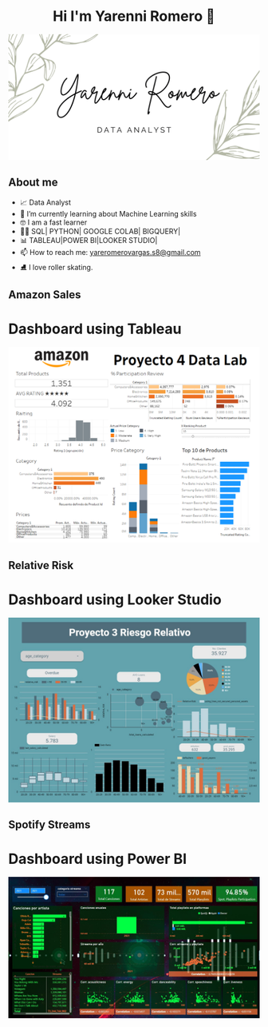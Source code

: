 <div align="center">
  
<h1 align="center"> Hi I'm Yarenni Romero 👋
</div>
  
![Hi](https://github.com/yare-romero/yare-romero/blob/main/canva%20banner.png)


## About me

- 📈 Data Analyst 
- 🤯 I’m currently learning about Machine Learning skills 
- 🤓 I am a fast learner
- 👩‍💻 SQL| PYTHON| GOOGLE COLAB| BIGQUERY|
- 📊 TABLEAU|POWER BI|LOOKER STUDIO|
- 📫 How to reach me: yareromerovargas.s8@gmail.com
- ⛸  I love roller skating. 

## Amazon Sales 
# Dashboard using Tableau 
![Amazon Sales](https://github.com/yare-romero/yare-romero/blob/main/Dashboard%20Data-Lab.PNG)

## Relative Risk
# Dashboard using Looker Studio
![Relative Risk](https://github.com/yare-romero/yare-romero/blob/main/Dashboard%20Riesgo%20relativo.jpg)

## Spotify Streams 
# Dashboard using Power BI
![Spotify](https://github.com/yare-romero/yare-romero/blob/main/Dashboard%20Proyecto%20Hipotesis.jpg)
